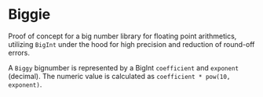 # Biggie

Proof of concept for a big number library for floating point arithmetics, utilizing `BigInt` under the hood for high precision and reduction of round-off errors.

A `Biggy` bignumber is represented by a BigInt `coefficient` and `exponent` (decimal). The numeric value is calculated as `coefficient * pow(10, exponent)`.
